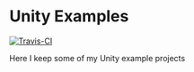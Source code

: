 Unity Examples
==============

[![Travis-CI](https://travis-ci.org/trsquarelab/unityexamples.svg?branch=master)](https://travis-ci.org/trsquarelab/unityexamples)

Here I keep some of my Unity example projects
